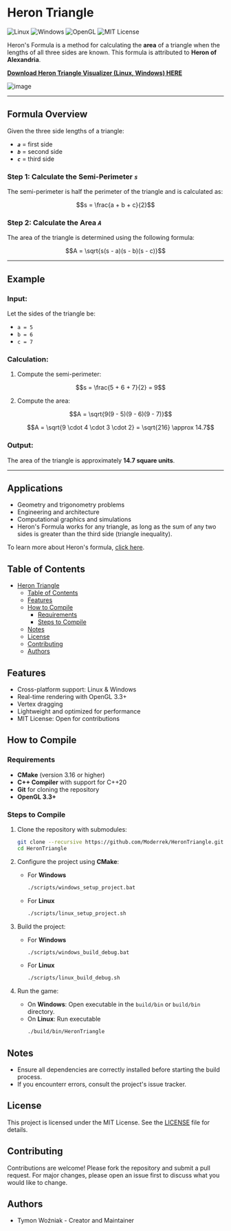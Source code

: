 # Heron Triangle

![Linux](https://img.shields.io/badge/Platform-Linux-blue?logo=linux)
![Windows](https://img.shields.io/badge/Platform-Windows-blue?logo=windows)
![OpenGL](https://img.shields.io/badge/Graphics-OpenGL-green?logo=opengl)
![MIT License](https://img.shields.io/badge/License-MIT-yellow?logo=opensourceinitiative)

Heron's Formula is a method for calculating the **area** of a triangle when the lengths of all three sides are known. This formula is attributed to **Heron of Alexandria**.

[**Download Heron Triangle Visualizer (Linux, Windows) HERE**](https://github.com/Moderrek/HeronTriangle/releases)

![image](https://github.com/user-attachments/assets/98017984-4fcb-499d-aae1-badc98fa7711)

---

## Formula Overview

Given the three side lengths of a triangle:

- ***`a`*** = first side
- ***`b`*** = second side
- ***`c`*** = third side

### Step 1: Calculate the Semi-Perimeter ***`s`***

The semi-perimeter is half the perimeter of the triangle and is calculated as:

```math
s = \frac{a + b + c}{2}
```

### Step 2: Calculate the Area ***`A`***

The area of the triangle is determined using the following formula:

```math
A = \sqrt{s(s - a)(s - b)(s - c)}
```

---

## Example

### Input:
Let the sides of the triangle be:

- `a = 5`
- `b = 6`
- `c = 7`

### Calculation:
1. Compute the semi-perimeter:
   ```math
   s = \frac{5 + 6 + 7}{2} = 9
   ```

2. Compute the area:
   ```math
   A = \sqrt{9(9 - 5)(9 - 6)(9 - 7)}
   ```
   ```math
   A = \sqrt{9 \cdot 4 \cdot 3 \cdot 2} = \sqrt{216} \approx 14.7
   ```

### Output:
The area of the triangle is approximately **14.7 square units**.

---

## Applications

- Geometry and trigonometry problems
- Engineering and architecture
- Computational graphics and simulations
- Heron's Formula works for any triangle, as long as the sum of any two sides is greater than the third side (triangle inequality).

To learn more about Heron's formula, [click here](https://en.wikipedia.org/wiki/Heron%27s_formula).

## Table of Contents
- [Heron Triangle](#heron-triangle)
  - [Table of Contents](#table-of-contents)
  - [Features](#features)
  - [How to Compile](#how-to-compile)
    - [Requirements](#requirements)
    - [Steps to Compile](#steps-to-compile)
  - [Notes](#notes)
  - [License](#license)
  - [Contributing](#contributing)
  - [Authors](#authors)

## Features
* Cross-platform support: Linux & Windows
* Real-time rendering with OpenGL 3.3+
* Vertex dragging
* Lightweight and optimized for performance
* MIT License: Open for contributions

## How to Compile

### Requirements
- **CMake** (version 3.16 or higher)
- **C++ Compiler** with support for C++20
- **Git** for cloning the repository
- **OpenGL 3.3+**

### Steps to Compile

1. Clone the repository with submodules:
   ```bash
   git clone --recursive https://github.com/Moderrek/HeronTriangle.git
   cd HeronTriangle
   ```

3. Configure the project using **CMake**:  
   * For **Windows**
     ```bash
     ./scripts/windows_setup_project.bat
     ```
   * For **Linux**
     ```bash
     ./scripts/linux_setup_project.sh
     ```

4. Build the project:  
   * For **Windows**
     ```bash
     ./scripts/windows_build_debug.bat
     ```
   *  For **Linux**
      ```bash
      ./scripts/linux_build_debug.sh
      ```

5. Run the game:
   * On **Windows**: Open executable in the `build/bin` or `build/bin` directory.
   * On **Linux**: Run executable 
     ```bash
     ./build/bin/HeronTriangle
     ```

## Notes
* Ensure all dependencies are correctly installed before starting the build process.
* If you encounterr errors, consult the project's issue tracker.

## License
This project is licensed under the MIT License. See the [LICENSE](LICENSE) file for details.

## Contributing
Contributions are welcome! Please fork the repository and submit a pull request. For major changes, please open an issue first to discuss what you would like to change.


## Authors
- Tymon Woźniak - Creator and Maintainer
